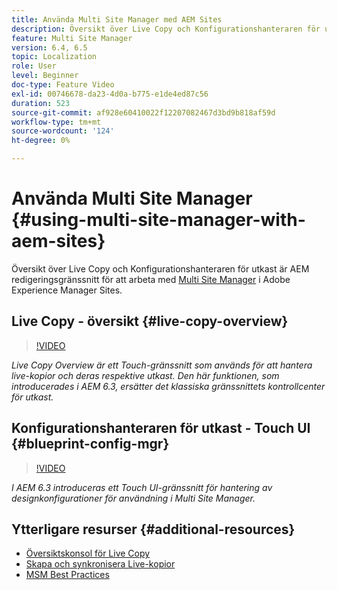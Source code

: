 ```yaml
---
title: Använda Multi Site Manager med AEM Sites
description: Översikt över Live Copy och Konfigurationshanteraren för utkast är gränssnitt aktiverade för Touch-gränssnitt för arbete med Multi Site Manager.
feature: Multi Site Manager
version: 6.4, 6.5
topic: Localization
role: User
level: Beginner
doc-type: Feature Video
exl-id: 00746678-da23-4d0a-b775-e1de4ed87c56
duration: 523
source-git-commit: af928e60410022f12207082467d3bd9b818af59d
workflow-type: tm+mt
source-wordcount: '124'
ht-degree: 0%

---
```


# Använda Multi Site Manager {#using-multi-site-manager-with-aem-sites}

Översikt över Live Copy och Konfigurationshanteraren för utkast är AEM redigeringsgränssnitt för att arbeta med [Multi Site Manager](https://experienceleague.adobe.com/docs/experience-manager-cloud-service/content/sites/administering/reusing-content/msm-and-translation.html) i Adobe Experience Manager Sites.

## Live Copy - översikt {#live-copy-overview}

>[!VIDEO](https://video.tv.adobe.com/v/17054?quality=12&learn=on)

*Live Copy Overview är ett Touch-gränssnitt som används för att hantera live-kopior och deras respektive utkast. Den här funktionen, som introducerades i AEM 6.3, ersätter det klassiska gränssnittets kontrollcenter för utkast.*

## Konfigurationshanteraren för utkast - Touch UI {#blueprint-config-mgr}

>[!VIDEO](https://video.tv.adobe.com/v/17056?quality=12&learn=on)

*I AEM 6.3 introduceras ett Touch UI-gränssnitt för hantering av designkonfigurationer för användning i Multi Site Manager.*

## Ytterligare resurser {#additional-resources}

* [Översiktskonsol för Live Copy](https://helpx.adobe.com/experience-manager/6-5/sites/administering/using/msm-livecopy-overview.html)
* [Skapa och synkronisera Live-kopior](https://helpx.adobe.com/experience-manager/6-5/sites/administering/using/msm-livecopy.html)
* [MSM Best Practices](https://helpx.adobe.com/experience-manager/6-5/sites/administering/using/msm-best-practices.html)

